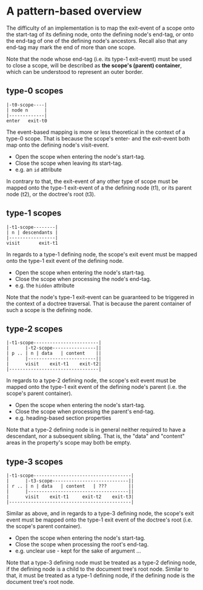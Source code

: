 
<!-- ======================================================================= -->
# A pattern-based overview

The difficulty of an implementation is to map the exit-event of a scope onto
the start-tag of its defining node, onto the defining node's end-tag, or onto
the end-tag of one of the defining node's ancestors. Recall also that any
end-tag may mark the end of more than one scope.

Note that the node whose end-tag (i.e. its type-1 exit-event) must be used to
close a scope, will be described as **the scope's (parent) container**, which
can be understood to represent an outer border.

<!-- ======================================================================= -->
## type-0 scopes

```
|-t0-scope----|
| node n      |
|-------------|
enter   exit-t0
```

The event-based mapping is more or less theoretical in the context of a type-0
scope. That is because the scope's enter- and the exit-event both map onto the
defining node's visit-event.

* Open the scope when entering the node's start-tag.
* Close the scope when leaving its start-tag.
* e.g. an `id` attribute

In contrary to that, the exit-event of any other type of scope must be mapped
onto the type-1 exit-event of a the defining node (t1), or its parent node (t2),
or the doctree's root (t3).

<!-- ======================================================================= -->
## type-1 scopes

```
|-t1-scope--------|
| n | descendants |
|-----------------|
visit       exit-t1
```

In regards to a type-1 defining node, the scope's exit event must be mapped
onto the type-1 exit event of the defining node.

* Open the scope when entering the node's start-tag.
* Close the scope when processing the node's end-tag.
* e.g. the `hidden` attribute

Note that the node's type-1 exit-event can be guaranteed to be triggered in the
context of a doctree traversal. That is because the parent container of such a
scope is the defining node.

<!-- ======================================================================= -->
## type-2 scopes

```
|-t1-scope------------------------|
|      |-t2-scope----------------||
| p .. | n | data   | content    ||
|      |-------------------------||
|      visit    exit-t1    exit-t2|
|---------------------------------|
```

In regards to a type-2 defining node, the scope's exit event must be mapped
onto the type-1 exit event of the defining node's parent (i.e. the scope's
parent container).

* Open the scope when entering the node's start-tag.
* Close the scope when processing the parent's end-tag.
* e.g. heading-based section properties

Note that a type-2 defining node is in general neither required to have a
descendant, nor a subsequent sibling. That is, the "data" and "content" areas
in the property's scope may both be empty.

<!-- ======================================================================= -->
## type-3 scopes

```
|-t1-scope------------------------------------|
|      |-t3-scope----------------------------||
| r .. | n | data   | content   | ???        ||
|      |-------------------------------------||
|      visit    exit-t1     exit-t2    exit-t3|
|---------------------------------------------|
```

Similar as above, and in regards to a type-3 defining node, the scope's exit
event must be mapped onto the type-1 exit event of the doctree's root (i.e.
the scope's parent container).

* Open the scope when entering the node's start-tag.
* Close the scope when processing the root's end-tag.
* e.g. unclear use - kept for the sake of argument ...

Note that a type-3 defining node must be treated as a type-2 defining node,
if the defining node is a child to the document tree's root node. Similar
to that, it must be treated as a type-1 defining node, if the defining node
is the document tree's root node.
